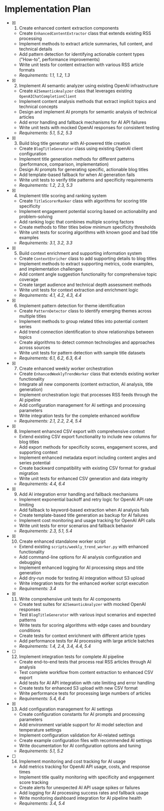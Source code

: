 # Implementation Plan

- [x] 1. Create enhanced content extraction components
  - Create `EnhancedContentExtractor` class that extends existing RSS processing
  - Implement methods to extract article summaries, full content, and technical details
  - Add pattern detection for identifying actionable content types ("How-to", performance improvements)
  - Write unit tests for content extraction with various RSS article formats
  - _Requirements: 1.1, 1.2, 1.3_

- [x] 2. Implement AI semantic analyzer using existing OpenAI infrastructure
  - Create `AISemanticAnalyzer` class that leverages existing `OpenAIChatCompletionClient`
  - Implement content analysis methods that extract implicit topics and technical concepts
  - Design and implement AI prompts for semantic analysis of technical articles
  - Add error handling and fallback mechanisms for AI API failures
  - Write unit tests with mocked OpenAI responses for consistent testing
  - _Requirements: 5.1, 5.2, 5.3_

- [x] 3. Build blog title generator with AI-powered title creation
  - Create `BlogTitleGenerator` class using existing OpenAI client configuration
  - Implement title generation methods for different patterns (performance, comparison, implementation)
  - Design AI prompts for generating specific, actionable blog titles
  - Add template-based fallback for when AI generation fails
  - Write unit tests to verify title patterns and specificity requirements
  - _Requirements: 1.2, 2.3, 5.3_

- [x] 4. Implement title scoring and ranking system
  - Create `TitleScorerRanker` class with algorithms for scoring title specificity
  - Implement engagement potential scoring based on actionability and problem-solving
  - Add ranking logic that combines multiple scoring factors
  - Create methods to filter titles below minimum specificity thresholds
  - Write unit tests for scoring algorithms with known good and bad title examples
  - _Requirements: 3.1, 3.2, 3.3_

- [x] 5. Build context enrichment and supporting information system
  - Create `ContextEnricher` class to add supporting details to blog titles
  - Implement methods to extract supporting metrics, code examples, and implementation challenges
  - Add content angle suggestion functionality for comprehensive topic coverage
  - Create target audience and technical depth assessment methods
  - Write unit tests for context extraction and enrichment logic
  - _Requirements: 4.1, 4.2, 4.3, 4.4_

- [x] 6. Implement pattern detection for theme identification
  - Create `PatternDetector` class to identify emerging themes across multiple titles
  - Implement methods to group related titles into potential content series
  - Add trend connection identification to show relationships between topics
  - Create algorithms to detect common technologies and approaches across sources
  - Write unit tests for pattern detection with sample title datasets
  - _Requirements: 6.1, 6.2, 6.3, 6.4_

- [x] 7. Create enhanced weekly worker orchestration
  - Create `EnhancedWeeklyTrendWorker` class that extends existing worker functionality
  - Integrate all new components (content extraction, AI analysis, title generation)
  - Implement orchestration logic that processes RSS feeds through the AI pipeline
  - Add configuration management for AI settings and processing parameters
  - Write integration tests for the complete enhanced workflow
  - _Requirements: 2.1, 2.2, 2.4, 5.4_

- [x] 8. Implement enhanced CSV export with comprehensive context
  - Extend existing CSV export functionality to include new columns for blog titles
  - Add export methods for specificity scores, engagement scores, and supporting context
  - Implement enhanced metadata export including content angles and series potential
  - Create backward compatibility with existing CSV format for gradual migration
  - Write unit tests for enhanced CSV generation and data integrity
  - _Requirements: 4.4, 6.4_

- [x] 9. Add AI integration error handling and fallback mechanisms
  - Implement exponential backoff and retry logic for OpenAI API rate limiting
  - Add fallback to keyword-based extraction when AI analysis fails
  - Create template-based title generation as backup for AI failures
  - Implement cost monitoring and usage tracking for OpenAI API calls
  - Write unit tests for error scenarios and fallback behavior
  - _Requirements: 2.3, 5.1, 5.4_

- [x] 10. Create enhanced standalone worker script
  - Extend existing `scripts/weekly_trend_worker.py` with enhanced functionality
  - Add command-line options for AI analysis configuration and debugging
  - Implement enhanced logging for AI processing steps and title generation
  - Add dry-run mode for testing AI integration without S3 upload
  - Write integration tests for the enhanced worker script execution
  - _Requirements: 3.4_

- [x] 11. Write comprehensive unit tests for AI components
  - Create test suites for `AISemanticAnalyzer` with mocked OpenAI responses
  - Test `BlogTitleGenerator` with various input scenarios and expected patterns
  - Write tests for scoring algorithms with edge cases and boundary conditions
  - Create tests for context enrichment with different article types
  - Add performance tests for AI processing with large article batches
  - _Requirements: 1.4, 2.4, 3.4, 4.4, 5.4_

- [ ] 12. Implement integration tests for complete AI pipeline
  - Create end-to-end tests that process real RSS articles through AI analysis
  - Test complete workflow from content extraction to enhanced CSV export
  - Add tests for AI API integration with rate limiting and error handling
  - Create tests for enhanced S3 upload with new CSV format
  - Write performance tests for processing large numbers of articles
  - _Requirements: 5.4, 6.4_

- [x] 13. Add configuration management for AI settings
  - Create configuration constants for AI prompts and processing parameters
  - Add environment variable support for AI model selection and temperature settings
  - Implement configuration validation for AI-related settings
  - Create example configuration files with recommended AI settings
  - Write documentation for AI configuration options and tuning
  - _Requirements: 5.1, 5.2_

- [ ] 14. Implement monitoring and cost tracking for AI usage
  - Add metrics tracking for OpenAI API usage, costs, and response times
  - Implement title quality monitoring with specificity and engagement score tracking
  - Create alerts for unexpected AI API usage spikes or failures
  - Add logging for AI processing success rates and fallback usage
  - Write monitoring dashboard integration for AI pipeline health
  - _Requirements: 3.4, 5.4_